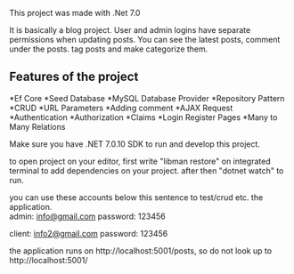 This project was made with .Net 7.0

It is basically a blog project. 
User and admin logins have separate permissions when updating posts. 
You can 
  see the latest posts,
  comment under the posts.
  tag posts and make categorize them.

## Features of the project
*Ef Core
*Seed Database
*MySQL Database Provider
*Repository Pattern
*CRUD
*URL Parameters
*Adding comment
*AJAX Request
*Authentication
*Authorization
*Claims
*Login Register Pages
*Many to Many Relations

Make sure you have .NET 7.0.10 SDK to run and develop this project.

to open project on your editor,
first write "libman restore" on integrated terminal to add dependencies on your project.
after then "dotnet watch" to run.

you can use these accounts below this sentence to test/crud etc. the application.  
admin: info@gmail.com
password: 123456

client: info2@gmail.com
password: 123456

the application runs on http://localhost:5001/posts, so do not look up to http://localhost:5001/

